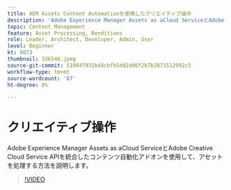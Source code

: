 ```yaml
---
title: AEM Assets Content Automationを使用したクリエイティブ操作
description: 'Adobe Experience Manager Assets as aCloud ServiceとAdobe Creative Cloud Service APIを統合したコンテンツ自動化アドオンを使用して、アセットを処理する方法を説明します。 '
topic: Content Management
feature: Asset Processing, Renditions
role: Leader, Architect, Developer, Admin, User
level: Beginner
kt: 8073
thumbnail: 336540.jpeg
source-git-commit: 519047931bd4cbfb5dd2dd6f2b7b2871512992c5
workflow-type: tm+mt
source-wordcount: '67'
ht-degree: 0%

---
```



# クリエイティブ操作

Adobe Experience Manager Assets as aCloud ServiceとAdobe Creative Cloud Service APIを統合したコンテンツ自動化アドオンを使用して、アセットを処理する方法を説明します。

>[!VIDEO](https://video.tv.adobe.com/v/336540?quality=12&learn=on)
